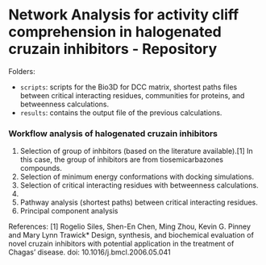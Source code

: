 # Network Analysis for activity cliff comprehension in halogenated cruzain inhibitors - Repository

Folders:
* `scripts`: scripts for the Bio3D for DCC matrix, shortest paths files between critical interacting residues, communities for proteins, and betweenness calculations. 
* `results`: contains the output file of the previous calculations. 

### Workflow analysis of halogenated cruzain inhibitors

1. Selection of group of inhbitors (based on the literature available).[1] In this case, the group of inhibitors are from tiosemicarbazones compounds. 
2. Selection of minimum energy conformations with docking simulations. 
3. Selection of critical interacting residues with betweenness calculations. 
4. 
5. Pathway analysis (shortest paths) between critical interacting residues. 
6. Principal component analysis 



References:
[1] Rogelio Siles, Shen-En Chen, Ming Zhou, Kevin G. Pinney and Mary Lynn Trawick* Design, synthesis, and biochemical evaluation of novel cruzain inhibitors with potential application in the treatment of Chagas’ disease. doi: 10.1016/j.bmcl.2006.05.041




